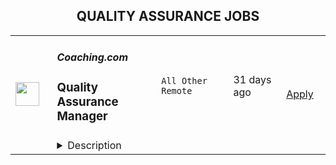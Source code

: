 <div align="center"><h2>QUALITY ASSURANCE JOBS</h2></div><table><tr>
                <td width="100" height="100" rowspan="2">
                    <img src="https://wwr-pro.s3.amazonaws.com/logos/0077/5678/logo.gif" width="38px" height="auto">
                </td>
                <td width="300">
                    <h5>Coaching.com</h5>
                    <h3> Quality Assurance Manager</h3>
                </td>
                <td width="300">
                    <code>All Other Remote</code>
                </td>
                <td width="200">
                <text>31 days ago</text>
                </td>
                <td width="100" rowspan="2">
                <a href="https://weworkremotely.com/remote-jobs/coaching-com-quality-assurance-manager" align="right" target="_blank">Apply</a>
                </td>
            </tr>
            <tr>
                <td colspan="3">
                <details><summary>Description</summary>
                <img src="https://we-work-remotely.imgix.net/logos/0077/5678/logo.gif?ixlib=rails-4.0.0&w=50&h=50&dpr=2&fit=fill&auto=compress" />

<p>
  <strong>Headquarters:</strong> US
    <br /><strong>URL:</strong> <a href="https://coaching.com">https://coaching.com</a>
</p>

<div><strong>GENERAL INFORMATION</strong></div><div>Department - Product Development <br>Reporting to -  Chief Technology Officer<br>Start Date  - As Soon As Possible  <br>Salary - US$ 100,000/annually</div><div>
<br><br><strong>Position: Quality Assurance Manager<br></strong><br>
</div><div>The Quality Assurance Manager is a central part of the Coaching.com engineering team, is involved in all areas of development, and delivers high impact with thorough testing and an eye for detail. The Quality Assurance Manager knows how to lead a team in QA, manage complex projects, develop and execute on test plans and is capable of troubleshooting and debugging complex software. </div><div><br></div><div>Coaching.com is seeking someone with high initiative and resourcefulness. The person in this role will be a detail-oriented professional that is responsible for the development and implementation of inspection activities, the detection and resolution of problems, and the delivery of satisfactory outcomes.</div><div>
<br><br>
</div><div>If this is you, then we want to speak with you: </div><div><br></div><ul>
<li>A precise eye for detail, and burning desire for things to be done right</li>
<li>Experience in leadership roles</li>
<li>7-10+ years of professional experience testing web applications</li>
<li>Deep experience in manual and automation testing</li>
<li>Can manage project timelines and deliverables at a team level</li>
<li>Understands how to debug web applications in a browser, including troubleshooting network requests and console information</li>
<li>Can look at code to understand logic and pathways, including SQL</li>
<li>Strong computer skills, and knowledge of databases, JavaScript, HTML and APIs</li>
<li>Excellent English communication skills, both written and oral</li>
<li>Finds joy in solving or brainstorming complex problems</li>
<li>Experience with documenting issues, including JIRA </li>
<li>Education in engineering or technology </li>
<li>Knowledge and experience of quality assurance and computer science terminology, methods, tools and best practices</li>
<li>Lifelong learner with a passion for continuous improvement, both personally and professionally</li>
<li>Preferably in a timezone with adequate overlapping hours with the Pacific Timezone</li>
</ul><div><br></div><div>Your duties will be dictated by two-week sprints and a longer term Product Roadmap. However, you can assume your time will be spent on engaging work, solving challenging problems with A-players and pursuing and achieving big, audacious goals. </div><div>
<br>Coaching.com is an Equal Opportunity Employer; employment is governed on the basis of merit, competence, and qualifications and will not be influenced in any manner by race, color, religion, gender (including pregnancy, childbirth, or related medical conditions), national origin/ethnicity, veteran status, disability status, age, sexual orientation, gender identity, marital status, mental or physical disability, or any other protected status.</div><div>
<br><strong>How to apply</strong>
</div><div>Please send:</div><ol>
<li>Your resume to <a href="mailto:careers@coaching.com">careers@coaching.com</a> with the subject line: Quality Assurance Manager</li>
<li>2 to 3 paragraphs describing why you would like to work with us, and what specifically qualifies you for this position.</li>
</ol>

<p><strong>To apply:</strong> <a href="https://weworkremotely.com/remote-jobs/coaching-com-quality-assurance-manager">https://weworkremotely.com/remote-jobs/coaching-com-quality-assurance-manager</a></p>

                </details>
                </td>
            </tr></table>